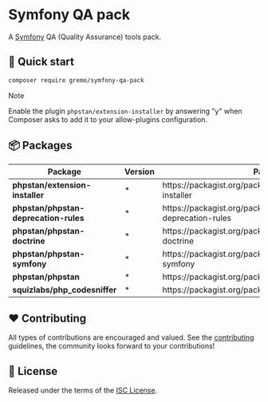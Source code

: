# Symfony QA pack

A [Symfony](https://symfony.com) QA (Quality Assurance) tools pack.

## 🚀 Quick start

```bash
composer require gremo/symfony-qa-pack
```
> [!NOTE]
> Enable the plugin `phpstan/extension-installer` by answering "y" when Composer asks to add it to your allow-plugins configuration.

## 📦 Packages

<!-- MARKDOWN-AUTO-DOCS:START (JSON_TO_HTML_TABLE:src=./.github/metadata/require.json) -->
<table class="JSON-TO-HTML-TABLE"><thead><tr><th class="package-th">Package</th><th class="version-th">Version</th><th class="packagist-th">Packagist</th></tr></thead><tbody ><tr ><td class="package-td td_text"><b>phpstan/extension-installer</b></td><td class="version-td td_text">*</td><td class="packagist-td td_text">https://packagist.org/packages/phpstan/extension-installer</td></tr>
<tr ><td class="package-td td_text"><b>phpstan/phpstan-deprecation-rules</b></td><td class="version-td td_text">*</td><td class="packagist-td td_text">https://packagist.org/packages/phpstan/phpstan-deprecation-rules</td></tr>
<tr ><td class="package-td td_text"><b>phpstan/phpstan-doctrine</b></td><td class="version-td td_text">*</td><td class="packagist-td td_text">https://packagist.org/packages/phpstan/phpstan-doctrine</td></tr>
<tr ><td class="package-td td_text"><b>phpstan/phpstan-symfony</b></td><td class="version-td td_text">*</td><td class="packagist-td td_text">https://packagist.org/packages/phpstan/phpstan-symfony</td></tr>
<tr ><td class="package-td td_text"><b>phpstan/phpstan</b></td><td class="version-td td_text">*</td><td class="packagist-td td_text">https://packagist.org/packages/phpstan/phpstan</td></tr>
<tr ><td class="package-td td_text"><b>squizlabs/php_codesniffer</b></td><td class="version-td td_text">*</td><td class="packagist-td td_text">https://packagist.org/packages/squizlabs/php_codesniffer</td></tr></tbody></table>
<!-- MARKDOWN-AUTO-DOCS:END -->

## ❤️ Contributing

All types of contributions are encouraged and valued. See the [contributing](.github/CONTRIBUTING.md) guidelines, the community looks forward to your contributions!

## 📘 License

Released under the terms of the [ISC License](LICENSE).
